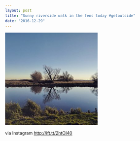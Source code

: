 ```yaml
---
layout: post
title: "Sunny riverside walk in the fens today #getoutside"
date: "2016-12-29"
---
```


[![](/assets/img/15535388_216629122130437_8866008630156066816_n-300x300.jpg)](https://andymarch.co.uk/wp-content/uploads/2016/12/15535388_216629122130437_8866008630156066816_n.jpg)

via Instagram http://ift.tt/2htOI40
